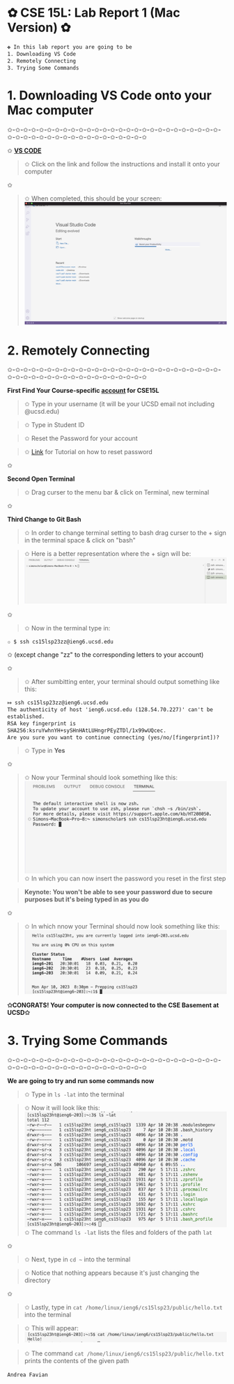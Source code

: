 # ✿ CSE 15L: Lab Report 1 (Mac Version) ✿
```
✤ In this lab report you are going to be 
1. Downloading VS Code  
2. Remotely Connecting 
3. Trying Some Commands
```

# 1. Downloading VS Code onto your Mac computer
✩-✩-✩-✩-✩-✩-✩-✩-✩-✩-✩-✩-✩-✩-✩-✩-✩-✩-✩-✩-✩-✩-✩-✩-✩-✩-✩-✩-✩-✩-✩-✩-✩-✩-✩-✩-✩-✩-✩-✩-✩-✩-✩-✩-✩

✩ **[VS CODE](https://code.visualstudio.com/)**
> ✩ Click on the link and follow the instructions and install it onto your computer 

✩

> ✩ When completed, this should be your screen: 
![Image](VSCODESS.png)



# 2. Remotely Connecting
✩-✩-✩-✩-✩-✩-✩-✩-✩-✩-✩-✩-✩-✩-✩-✩-✩-✩-✩-✩-✩-✩-✩-✩-✩-✩-✩-✩-✩-✩-✩-✩-✩-✩-✩-✩-✩-✩-✩-✩-✩-✩-✩-✩-✩

**First Find Your Course-specific [account](https://sdacs.ucsd.edu/~icc/index.php) for CSE15L**

> ✩ Type in your username (it will be your UCSD email not including @ucsd.edu)

> ✩ Type in Student ID 

> ✩ Reset the Password for your account 

> ✩ [Link](https://drive.google.com/file/d/17IDZn8Qq7Q0RkYMxdiIR0o6HJ3B5YqSW/view?pli=1) for Tutorial on how to reset password

✩

**Second Open Terminal**
> ✩ Drag curser to the menu bar & click on Terminal, new terminal 

✩

**Third Change to Git Bash**
> ✩ In order to change terminal setting to bash drag curser to the + sign in the terminal space & click on "bash"

> ✩ Here is a better representation where the + sign will be: 
![Image](TerminalSS.png)

✩

> ✩ Now in the terminal type in:
```
✩ $ ssh cs15lsp23zz@ieng6.ucsd.edu  
```
✩ (except change "zz" to the corresponding letters to your account)

✩

> ✩ After sumbitting enter, your terminal should output something like this:
```
⤇ ssh cs15lsp23zz@ieng6.ucsd.edu
The authenticity of host 'ieng6.ucsd.edu (128.54.70.227)' can't be established.
RSA key fingerprint is SHA256:ksruYwhnYH+sySHnHAtLUHngrPEyZTDl/1x99wUQcec.
Are you sure you want to continue connecting (yes/no/[fingerprint])? 
```

> ✩ Type in **Yes**

✩

> ✩ Now your Terminal should look something like this:
![Image](Password.png)
✩ In which you can now insert the password you reset in the first step 

> **Keynote: You won't be able to see your password due to secure purposes but it's being typed in as you do**

✩

> ✩ In which nnow your Terminal should now look something like this:
![Image](Goodterminal.png) 

**✩CONGRATS! Your computer is now connected to the CSE Basement at UCSD✩** 

# 3. Trying Some Commands 
✩-✩-✩-✩-✩-✩-✩-✩-✩-✩-✩-✩-✩-✩-✩-✩-✩-✩-✩-✩-✩-✩-✩-✩-✩-✩-✩-✩-✩-✩-✩-✩-✩-✩-✩-✩-✩-✩-✩-✩-✩-✩-✩-✩-✩

**We are going to try and run some commands now** 

> ✩ Type in `ls -lat` into the terminal

> ✩ Now it will look like this:   
![Image](Lslat.png)
✩ The command `ls -lat` lists the files and folders of the path `lat`

✩ 

> ✩ Next, type in `cd ~` into the terminal

> ✩ Notice that nothing appears because it's just changing the directory

✩ 

> ✩ Lastly, type in `cat /home/linux/ieng6/cs15lsp23/public/hello.txt` into the terminal 

> ✩ This will appear:
![Image](cat.png)

> ✩ The command `cat /home/linux/ieng6/cs15lsp23/public/hello.txt` prints the contents of the given path 


`Andrea Favian`
